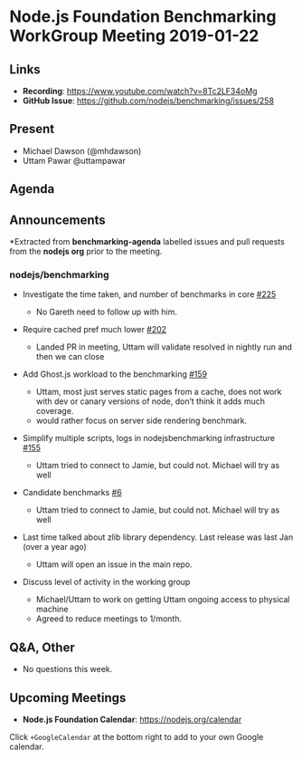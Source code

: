 # Node.js Foundation Benchmarking WorkGroup Meeting 2019-01-22

## Links

* **Recording**: https://www.youtube.com/watch?v=8Tc2LF34oMg
* **GitHub Issue**: https://github.com/nodejs/benchmarking/issues/258

## Present

* Michael Dawson (@mhdawson)
* Uttam Pawar @uttampawar
 
## Agenda

## Announcements
 
*Extracted from **benchmarking-agenda** labelled issues and pull requests from the **nodejs org** prior to the meeting.

### nodejs/benchmarking

* Investigate the time taken, and number of benchmarks in core [#225](https://github.com/nodejs/benchmarking/issues/225)
  * No Gareth need to follow up with him.
* Require cached pref much lower [#202](https://github.com/nodejs/benchmarking/issues/202)
  * Landed PR in meeting, Uttam will validate resolved in nightly run and then we can close

* Add Ghost.js workload to the benchmarking [#159](https://github.com/nodejs/benchmarking/issues/159)
  * Uttam, most just serves static pages from a cache, does not work with dev or canary
    versions of node, don’t think it adds much coverage.
  * would rather focus on server side rendering benchmark.

* Simplify multiple scripts, logs in nodejsbenchmarking infrastructure [#155](https://github.com/nodejs/benchmarking/issues/155)
  * Uttam tried to connect to Jamie, but could not.  Michael will try as well

* Candidate benchmarks [#6](https://github.com/nodejs/benchmarking/issues/6)
  * Uttam tried to connect to Jamie, but could not.  Michael will try as well

* Last time talked about zlib library dependency. Last release was last Jan (over a year ago)
  * Uttam will open an issue in the main repo. 

* Discuss level of activity in the working group
  * Michael/Uttam to work on getting Uttam ongoing access to physical machine
  * Agreed to reduce meetings to 1/month.

## Q&A, Other

* No questions this week.

## Upcoming Meetings

* **Node.js Foundation Calendar**: https://nodejs.org/calendar

Click `+GoogleCalendar` at the bottom right to add to your own Google calendar.


